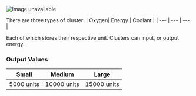 ![Image unavailable](https://i.imgur.com/k5v1BhM.png)

There are three types of cluster:
| Oxygen| Energy | Coolant |
| --- | --- | --- |

Each of which stores their respective unit. Clusters can input, or output energy.

### Output Values

| Small | Medium | Large |
| --- | --- | --- |
| 5000 units | 10000 units | 15000 units |